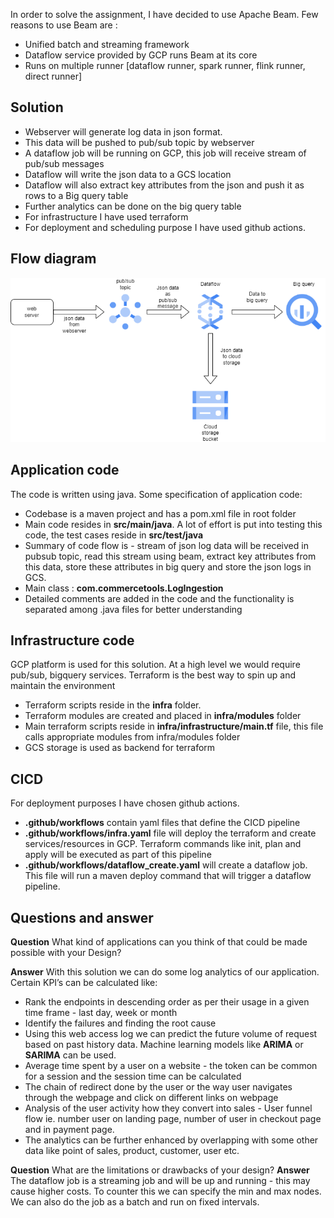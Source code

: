 In order to solve the assignment, I have decided to use Apache Beam. Few reasons to use Beam are :
* Unified batch and streaming framework
* Dataflow service provided by GCP runs Beam at its core
* Runs on multiple runner [dataflow runner, spark runner, flink runner, direct runner]

## Solution ##
* Webserver will generate log data in json format.
* This data will be pushed to pub/sub topic by webserver
* A dataflow job will be running on GCP, this job will receive stream of pub/sub messages
* Dataflow will write the json data to a GCS location
* Dataflow will also extract key attributes from the json and push it as rows to a Big query table
* Further analytics can be done on the big query table
* For infrastructure I have used terraform
* For deployment and scheduling purpose I have used github actions.

## Flow diagram ##

![alt text](https://github.com/ameshk/commercetools/blob/master/flow_diagram.png?raw=true)

## Application code ##
The code is written using java. Some specification of application code:
* Codebase is a maven project and has a pom.xml file in root folder
* Main code resides in __src/main/java__. A lot of effort is put into testing this code, the test cases reside in __src/test/java__
* Summary of code flow is - stream of json log data will be received in pubsub topic, read this stream using beam, extract key attributes from this data, store these attributes in big query and store the json logs in GCS.
* Main class : __com.commercetools.LogIngestion__
* Detailed comments are added  in the code and the functionality is separated among .java files for better understanding

## Infrastructure code ##
GCP platform is used for this solution. At a high level we would require pub/sub, bigquery services. Terraform is the best way to spin up and maintain the environment
* Terraform scripts reside in the __infra__ folder.
* Terraform modules are created and placed in __infra/modules__ folder
* Main terraform scripts reside in __infra/infrastructure/main.tf__ file, this file calls appropriate modules from infra/modules folder
* GCS storage is used as backend for terraform

## CICD ##
For deployment purposes I have chosen github actions.
* __.github/workflows__ contain yaml files that define the CICD pipeline
* __.github/workflows/infra.yaml__ file will deploy the terraform and create services/resources in GCP. Terraform commands like init, plan and apply will be executed as part of this pipeline
* __.github/workflows/dataflow_create.yaml__ will create a dataflow job. This file will run a maven deploy command that will trigger a dataflow pipeline.

## Questions and answer ##

__Question__ What kind of applications can you think of that could be made possible with your
Design?

__Answer__ 
With this solution we can do some log analytics of our application.
Certain KPI’s can be calculated like:
* Rank the endpoints in descending order as per their usage in a given time frame - last day, week or month
* Identify the failures and finding the root cause
* Using this web access log we can predict the future volume of request based on past history data. Machine learning models like __ARIMA__ or __SARIMA__ can be used.
* Average time spent by a user on a website - the token can be common for a session and the session time can be calculated
* The chain of redirect done by the user or the way user navigates through the webpage and click on different links on webpage
* Analysis of the user activity how they convert into sales - User funnel flow ie. number user on landing page, number of user in checkout page and in payment page.
* The analytics can be further enhanced by overlapping with some other data like point of sales, product, customer, user etc.

__Question__ What are the limitations or drawbacks of your design?
__Answer__ The dataflow job is a streaming job and will be up and running - this may cause higher costs. To counter this we can specify the min and max nodes. We can also do the job as a batch and run on fixed intervals. 

